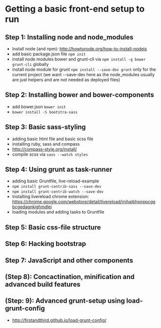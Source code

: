 # Getting a basic front-end setup to run

## Step 1: Installing node and node_modules
* Install node (and npm): http://howtonode.org/how-to-install-nodejs
* add basic package.json file ```npm init```
* install node modules bower and grunt-cli via ```npm install -g bower grunt-cli``` globally 
* install node module for grunt ```npm install --save-dev grunt``` only for the current project (we want --save-dev here as the node_modules usually are just helpers and are not needed as deployed files)

## Step 2: Installing bower and bower-components
* add bower.json ```bower init```
* ```bower install -S bootstra-sass```

## Step 3: Basic sass-styling
* adding basic html file and basic scss file
* installing ruby, sass and compass
 * http://compass-style.org/install/
*  compile scss via ```sass --watch styles```

## Step 4: Using grunt as task-runner
* adding basic Gruntfile, live-reload-example
 * ```npm install grunt-contrib-sass --save-dev```
 * ```npm install grunt-contrib-watch --save-dev```
 * Installing livereload chrome extension: https://chrome.google.com/webstore/detail/livereload/jnihajbhpnppcggbcgedagnkighmdlei
 * loading modules and adding tasks to Gruntfile

## Step 5: Basic css-file structure

## Step 6: Hacking bootstrap

## Step 7: JavaScript and other components

## (Step 8): Concactination, minification and advanced build features

## (Step: 9): Advanced grunt-setup using load-grunt-config
* http://firstandthird.github.io/load-grunt-config/
